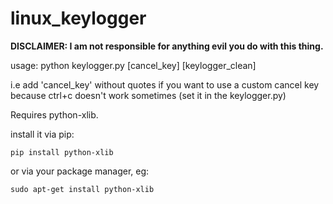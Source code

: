 # linux_keylogger

**DISCLAIMER: I am not responsible for anything evil you do with this thing.**

usage: python keylogger.py [cancel_key] [keylogger_clean]

i.e add 'cancel_key' without quotes if you want to use a custom cancel key because ctrl+c doesn't work sometimes (set it in the keylogger.py)

Requires python-xlib.

install it via pip:

<code>pip install python-xlib</code>

or via your package manager, eg:

<code>sudo apt-get install python-xlib</code>
